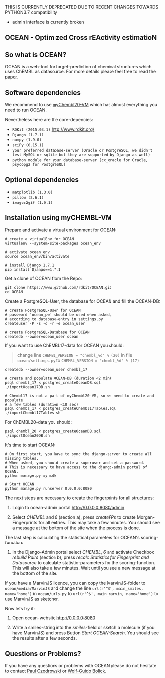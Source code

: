 THIS IS CURRENTLY DEPRECATED DUE TO RECENT CHANGES TOWARDS PYTHON3.7 compatibility
- admin interface is currently broken


OCEAN - Optimized Cross rEActivity estimatioN
--------

So what is OCEAN?
--------
OCEAN is a web-tool for target-prediction of chemical structures which uses ChEMBL as datasource.
For more details please feel free to read the [paper](http://pubs.acs.org/doi/abs/10.1021/acs.jcim.6b00067).

Software dependencies
--------

We recommend to use [myChembl20-VM](http://chembl.blogspot.de/2015/07/mychembl-20-has-landed.html) which has almost everything you need to run OCEAN.

Nevertheless here are the core-depencies:

* `RDKit (2015.03.1)` http://www.rdkit.org/
* `Django (1.7.1)`
* `numpy (1.9.0)`
* `sciPy (0.15.1)`
* `your preferred database-server (Oracle or PostgreSQL, we didn't test MySQL or sqlite but they are supported by Django as well)`
* `python module for your database-server (cx_oracle for Oracle, psycopg2 for PostgreSQL)`

Optional dependencies
--------

* `matplotlib (1.3.0)`
* `pillow (2.6.1)`
* `images2gif (1.0.1)`

Installation using myCHEMBL-VM
--------
Prepare and activate a virtual environment for OCEAN:
```
# create a virtualEnv for OCEAN
virtualenv --system-site-packages ocean_env

# activate ocean_env
source ocean_env/bin/activate

# install Django 1.7.1
pip install Django==1.7.1
```
Get a clone of OCEAN from the Repo:
```
git clone https://www.github.com/rdkit/OCEAN.git
cd OCEAN
```
Create a PostgreSQL-User, the database for OCEAN and fill the OCEAN-DB:
```
# create PostgreSQL-User for OCEAN
# password 'ocean_pw' should be used when asked,
# according to database-entry in settings.py
createuser -P -s -d -r -e ocean_user

# create PostgreSQL-Database for OCEAN
createdb --owner=ocean_user ocean
```
If you want to use ChEMBL17-data for OCEAN you should:


>change line `CHEMBL_VERSION = "chembl_%d" % (20)` in file `ocean/settings.py` to `CHEMBL_VERSION = "chembl_%d" % (17)`

```
createdb --owner=ocean_user chembl_17

# create and populate OCEAN-DB (duration <2 min)
psql chembl_17 < postgres_createOceanDB.sql
./importOcean17DB.sh

# Chembl17 is not a part of myChembl20-VM, so we need to create and populate
# a few tables (duration <10 sec)
psql chembl_17 < postgres_createChembl17Tables.sql
./importChembl17Tables.sh
```
For ChEMBL20-data you should:
```
psql chembl_20 < postgres_createOceanDB.sql
./importOcean20DB.sh
```
It's time to start OCEAN:
```
# On first start, you have to sync the django-server to create all missing tables.
# When asked, you should create a superuser and set a password.
# This is necessary to have access to the django-admin portal of OCEAN.
python manage.py syncdb

# Start OCEAN
python manage.py runserver 0.0.0.0:8080
```
The next steps are necessary to create the fingerprints for all structures:
1. Login to ocean-admin portal http://0.0.0.0:8080/admin

2. Select *CHEMBL* and *6* (section a), press *createFPs* to create Morgan-Fingerprints for all entries. This may take a few minutes. You should see a message at the bottom of the site when the process is done.

The last step is calculating the statistical parameters for OCEAN's scoring-function:
1. In the Django-Admin portal select *CHEMBL*, *6* and activate Checkbox *rebuild Pairs* (section b), press *recalc Statistics for Fingerprint and Datasource* to calculate statistic-parameters for the scoring-function. This will also take a few minutes. Wait until you see a new message at the bottom of the site.

If you have a MarvinJS licence, you can copy the MarvinJS-folder to `ocean/media/MarvinJS` and change the line `url(r'^$', main_smiles, name='home')` in `ocean/urls.py` to `url(r'^$', main_marvin, name='home')` to use MarvinJS as sketcher.

Now lets try it:

1. Open ocean-website http://0.0.0.0:8080

2. Write a smiles-string into the *smiles*-field or sketch a molecule (if you have MarvinJS) and press Button *Start OCEAN-Search*. You should see the results after a few seconds.

Questions or Problems?
--------
If you have any questions or problems with OCEAN please do not hesitate to contact [Paul Czodrowski](mailto:paul.czodrowski@tu-dortmund.de) or [Wolf-Guido Bolick](mailto:wolf-guido.bolick@gmx.de).
